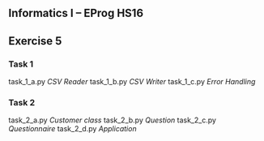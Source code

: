 ## Informatics I – EProg HS16

## Exercise 5

### Task 1

task_1_a.py _CSV Reader_
task_1_b.py _CSV Writer_
task_1_c.py _Error Handling_  

### Task 2

task_2_a.py _Customer class_
task_2_b.py _Question_
task_2_c.py _Questionnaire_
task_2_d.py _Application_
